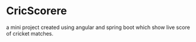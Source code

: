 # CricScorere
a mini project created using angular and spring boot which show live score of cricket matches.
